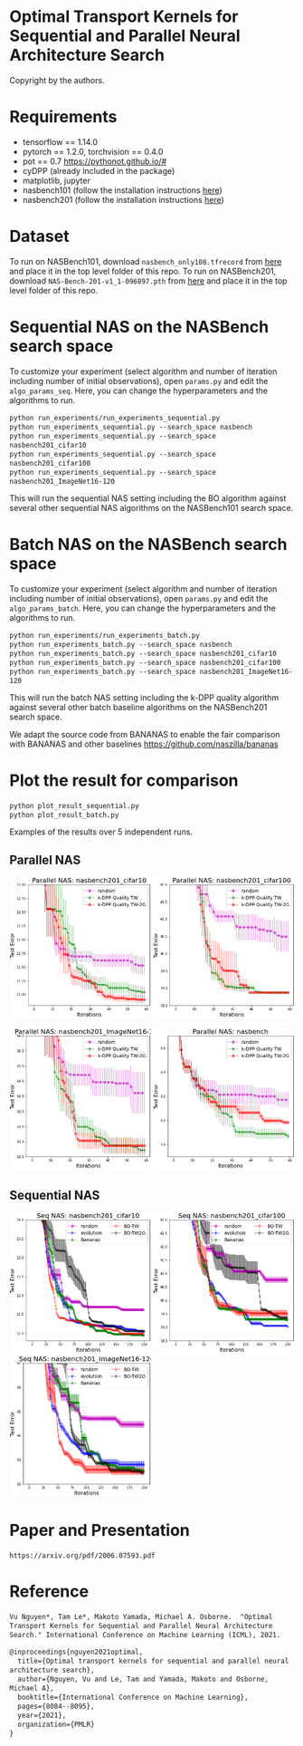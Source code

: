 
# Optimal Transport Kernels for Sequential and Parallel Neural Architecture Search
Copyright by the authors.

# Requirements
- tensorflow == 1.14.0
- pytorch == 1.2.0, torchvision == 0.4.0
- pot == 0.7 https://pythonot.github.io/# 
- cyDPP (already included in the package)
- matplotlib, jupyter
- nasbench101 (follow the installation instructions [here](https://github.com/google-research/nasbench))
- nasbench201 (follow the installation instructions [here](https://github.com/D-X-Y/NAS-Bench-201))

# Dataset
To run on NASBench101, download `nasbench_only108.tfrecord` from [here](https://github.com/google-research/nasbench) and place it in the top level folder of this repo.
To run on NASBench201, download `NAS-Bench-201-v1_1-096897.pth` from [here](https://github.com/D-X-Y/NAS-Bench-201) and place it in the top level folder of this repo.

# Sequential NAS on the NASBench search space

To customize your experiment (select algorithm and number of iteration including number of initial observations), open `params.py` and edit the `algo_params_seq`. Here, you can change the hyperparameters and the algorithms to run.

```
python run_experiments/run_experiments_sequential.py
python run_experiments_sequential.py --search_space nasbench
python run_experiments_sequential.py --search_space nasbench201_cifar10
python run_experiments_sequential.py --search_space nasbench201_cifar100
python run_experiments_sequential.py --search_space nasbench201_ImageNet16-120
```

This will run the sequential NAS setting including the BO algorithm against several other sequential NAS algorithms on the NASBench101 search space.

# Batch NAS on the NASBench search space

To customize your experiment (select algorithm and number of iteration including number of initial observations), open `params.py` and edit the `algo_params_batch`. Here, you can change the hyperparameters and the algorithms to run.

```
python run_experiments/run_experiments_batch.py
python run_experiments_batch.py --search_space nasbench
python run_experiments_batch.py --search_space nasbench201_cifar10
python run_experiments_batch.py --search_space nasbench201_cifar100
python run_experiments_batch.py --search_space nasbench201_ImageNet16-120
```
This will run the batch NAS setting including the k-DPP quality algorithm against several other batch baseline algorithms on the NASBench201 search space.

We adapt the source code from BANANAS to enable the fair comparison with BANANAS and other baselines https://github.com/naszilla/bananas

# Plot the result for comparison
```
python plot_result_sequential.py
python plot_result_batch.py
```

Examples of the results over 5 independent runs.

## Parallel NAS

<img src="./run_experiments/fig/batch_nasbench201_cifar10.png" width="250" height="250" /> <img src="./run_experiments/fig/batch_nasbench201_cifar100.png" width="250" height="250" />

<img src="./run_experiments/fig/batch_nasbench201_ImageNet16-120.png" width="250" height="250" /> <img src="./run_experiments/fig/batch_nasbench.png" width="250" height="250" />

## Sequential NAS
<img src="./run_experiments/fig/sequential_nasbench201_cifar10.png" width="250" height="250" /> <img src="./run_experiments/fig/sequential_nasbench201_cifar100.png" width="250" height="250" /> <img src="./run_experiments/fig/sequential_nasbench201_ImageNet16-120.png" width="250" height="250" />



# Paper and Presentation
```
https://arxiv.org/pdf/2006.07593.pdf
```

# Reference
```
Vu Nguyen*, Tam Le*, Makoto Yamada, Michael A. Osborne.  "Optimal Transport Kernels for Sequential and Parallel Neural Architecture Search." International Conference on Machine Learning (ICML), 2021.
```


```
@inproceedings{nguyen2021optimal,
  title={Optimal transport kernels for sequential and parallel neural architecture search},
  author={Nguyen, Vu and Le, Tam and Yamada, Makoto and Osborne, Michael A},
  booktitle={International Conference on Machine Learning},
  pages={8084--8095},
  year={2021},
  organization={PMLR}
}
```


